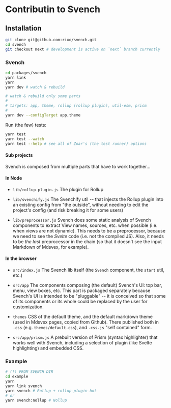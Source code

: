# Contributin to Svench

## Installation

```bash
git clone git@github.com:rixo/svench.git
cd svench
git checkout next # development is active on `next` branch currently
```

### Svench

```bash
cd packages/svench
yarn link
yarn
yarn dev # watch & rebuild

# watch & rebuild only some parts
#
# targets: app, theme, rollup (rollup plugin), util-esm, prism
#
yarn dev --configTarget app,theme
```

Run (the few) tests:

```bash
yarn test
yarn test --watch
yarn test --help # see all of Zoar's (the test runner) options
```

#### Sub projects

Svench is composed from multiple parts that have to work together...

#### In Node

- `lib/rollup-plugin.js` The plugin for Rollup

- `lib/svenchify.js` The Svenchify util -- that injects the Rollup plugin into an existing config from "the outside", without needing to edit the project's config (and risk breaking it for some users)

- `lib/preprocessor.js` Svench does some static analysis of Svench components to extract View names, sources, etc. when possible (i.e. when views are not dynamic). This needs to be a preprocessor, because we need to see the _Svelte_ code (i.e. not the compiled JS). Also, it needs to be _the last_ preprocessor in the chain (so that it doesn't see the input Markdown of Mdsvex, for example).

#### In the browser

- `src/index.js` The Svench lib itself (the `Svench` component, the `start` util, etc.)

- `src/app` The components composing (the default) Svench's UI: top bar, menu, view boxes, etc. This part is packaged separately because Svench's UI is intended to be "pluggable" -- it is conceived so that some of its components or its whole could be replaced by the user for customization.

- `themes` CSS of the default theme, and the default markdown theme (used in Mdsvex pages, copied from Github). There published both in `.css` (e.g. `themes/default.css`), and `.css.js` "self contained" form.

- `src/app/prism.js` A prebuilt version of Prism (syntax highlighter) that works well with Svench, including a selection of plugin (like Svelte highlighting) and embedded CSS.

### Example

```bash
# (!) FROM SVENCH DIR
cd example
yarn
yarn link svench
yarn svench # Rollup + rollup-plugin-hot
# or
yarn svench:nollup # Nollup
```
